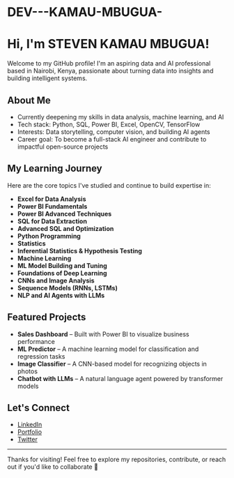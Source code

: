 # DEV---KAMAU-MBUGUA-

#  Hi, I'm STEVEN KAMAU MBUGUA!

Welcome to my GitHub profile! I'm an aspiring data and AI professional based in Nairobi, Kenya, passionate about turning data into insights and building intelligent systems.

##  About Me

-  Currently deepening my skills in data analysis, machine learning, and AI
-  Tech stack: Python, SQL, Power BI, Excel, OpenCV, TensorFlow
-  Interests: Data storytelling, computer vision, and building AI agents
- Career goal: To become a full-stack AI engineer and contribute to impactful open-source projects

##  My Learning Journey

Here are the core topics I've studied and continue to build expertise in:

-  **Excel for Data Analysis**
-  **Power BI Fundamentals**
-  **Power BI Advanced Techniques**
-  **SQL for Data Extraction**
-  **Advanced SQL and Optimization**
-  **Python Programming**
-  **Statistics**
-  **Inferential Statistics & Hypothesis Testing**
-  **Machine Learning**
-  **ML Model Building and Tuning**
-  **Foundations of Deep Learning**
-  **CNNs and Image Analysis**
-  **Sequence Models (RNNs, LSTMs)**
-  **NLP and AI Agents with LLMs**

##  Featured Projects

-  **Sales Dashboard** – Built with Power BI to visualize business performance
-  **ML Predictor** – A machine learning model for classification and regression tasks
-  **Image Classifier** – A CNN-based model for recognizing objects in photos
-  **Chatbot with LLMs** – A natural language agent powered by transformer models

##  Let's Connect

-  [LinkedIn](https://www.linkedin.com/in/yourprofile)
-  [Portfolio](https://stevenk710-wojgm.wordpress.com)
-  [Twitter](https://twitter.com/yourhandle)

---

Thanks for visiting! Feel free to explore my repositories, contribute, or reach out if you'd like to collaborate 🤝
